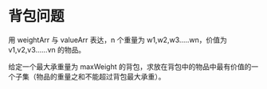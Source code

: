 # 背包问题

用 weightArr 与 valueArr 表达，n 个重量为 w1,w2,w3.....wn，价值为 v1,v2,v3......vn 的物品。

给定一个最大承重量为 maxWeight 的背包，求放在背包中的物品中最有价值的一个子集（物品的重量之和不能超过背包最大承重）。
